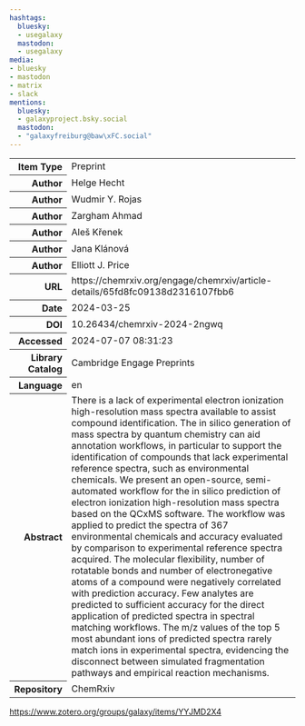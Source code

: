 ```yaml
---
hashtags:
  bluesky:
  - usegalaxy
  mastodon:
  - usegalaxy
media:
- bluesky
- mastodon
- matrix
- slack
mentions:
  bluesky:
  - galaxyproject.bsky.social
  mastodon:
  - "galaxyfreiburg@baw\xFC.social"
---
```

<table>
          <tr class="itemType">
            <th style="text-align: right;">Item Type</th>
            <td>Preprint</td>
          </tr>
          <tr class="creator">
            <th style="text-align: right;">Author</th>
            <td>Helge Hecht</td>
          </tr>
          <tr class="creator">
            <th style="text-align: right;">Author</th>
            <td>Wudmir Y. Rojas</td>
          </tr>
          <tr class="creator">
            <th style="text-align: right;">Author</th>
            <td>Zargham Ahmad</td>
          </tr>
          <tr class="creator">
            <th style="text-align: right;">Author</th>
            <td>Aleš Křenek</td>
          </tr>
          <tr class="creator">
            <th style="text-align: right;">Author</th>
            <td>Jana Klánová</td>
          </tr>
          <tr class="creator">
            <th style="text-align: right;">Author</th>
            <td>Elliott J. Price</td>
          </tr>
          <tr class="url">
            <th style="text-align: right;">URL</th>
            <td>https://chemrxiv.org/engage/chemrxiv/article-details/65fd8fc09138d2316107fbb6</td>
          </tr>
          <tr class="date">
            <th style="text-align: right;">Date</th>
            <td>2024-03-25</td>
          </tr>
          <tr class="DOI">
            <th style="text-align: right;">DOI</th>
            <td>10.26434/chemrxiv-2024-2ngwq</td>
          </tr>
          <tr class="accessDate">
            <th style="text-align: right;">Accessed</th>
            <td>2024-07-07 08:31:23</td>
          </tr>
          <tr class="libraryCatalog">
            <th style="text-align: right;">Library Catalog</th>
            <td>Cambridge Engage Preprints</td>
          </tr>
          <tr class="language">
            <th style="text-align: right;">Language</th>
            <td>en</td>
          </tr>
          <tr class="abstractNote">
            <th style="text-align: right;">Abstract</th>
            <td>There is a lack of experimental electron ionization high-resolution mass spectra available to assist compound identification. The in silico generation of mass spectra by quantum chemistry can aid annotation workflows, in particular to support the identification of compounds that lack experimental reference spectra, such as environmental chemicals. We present an open-source, semi-automated workflow for the in silico prediction of electron ionization high-resolution mass spectra based on the QCxMS software. The workflow was applied to predict the spectra of 367 environmental chemicals and accuracy evaluated by comparison to experimental reference spectra acquired. The molecular flexibility, number of rotatable bonds and number of electronegative atoms of a compound were negatively correlated with prediction accuracy. Few analytes are predicted to sufficient accuracy for the direct application of predicted spectra in spectral matching workflows. The m/z values of the top 5 most abundant ions of predicted spectra rarely match ions in experimental spectra, evidencing the disconnect between simulated fragmentation pathways and empirical reaction mechanisms.</td>
          </tr>
          <tr class="repository">
            <th style="text-align: right;">Repository</th>
            <td>ChemRxiv</td>
          </tr>
        </table>

https://www.zotero.org/groups/galaxy/items/YYJMD2X4